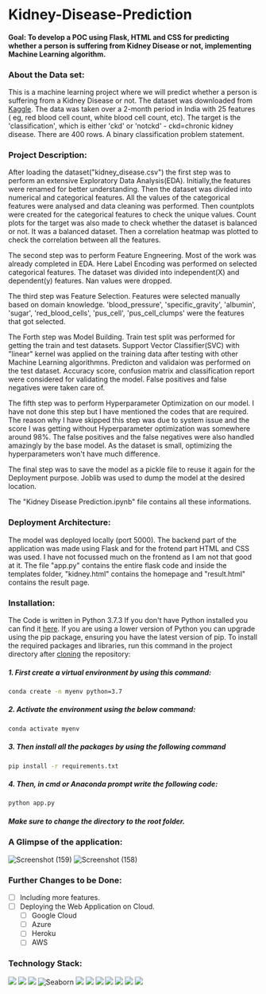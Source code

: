 # Kidney-Disease-Prediction

#### Goal: To develop a POC using Flask, HTML and CSS for predicting whether a person is suffering from Kidney Disease or not, implementing Machine Learning algorithm.

### About the Data set: 
This is a machine learning project where we will predict whether a person is suffering from a Kidney Disease or not. The dataset was downloaded from [Kaggle](https://www.kaggle.com/mansoordaku/ckdisease). The data was taken over a 2-month period in India with 25 features ( eg, red blood cell count, white blood cell count, etc). The target is the 'classification', which is either 'ckd' or 'notckd' - ckd=chronic kidney disease. There are 400 rows. A binary classification problem statement.

### Project Description: 
After loading the dataset("kidney_disease.csv") the first step was to perform an extensive Exploratory Data Analysis(EDA). Initially,the features were renamed for better understanding. Then the dataset was divided into numerical and categorical features. All the values of the categorical features were analysed and data cleaning was performed. Then countplots were created for the categorical features to check the unique values. Count plots for the target was also made to check whether the dataset is balanced or not.
It was a balanced dataset. Then a correlation heatmap was plotted to check the correlation between all the features.

The second step was to perform Feature Engneering. Most of the work was already completed in EDA. Here Label Encoding was performed on selected categorical features. The dataset was divided into independent(X) and dependent(y) features. Nan values were dropped.

The third step was Feature Selection. Features were selected manually based on domain knowledge. 'blood_pressure', 'specific_gravity', 'albumin', 'sugar', 'red_blood_cells', 'pus_cell', 'pus_cell_clumps' were the features that got selected.

The Forth step was Model Building. Train test split was performed for getting the train and test datasets. Support Vector Classifier(SVC) with "linear" kernel was applied on the training data after testing with other Machine Learning algorithmns. Predicton and validaion was performed on the test dataset. Accuracy score, confusion matrix and classification report were considered for validating the model. False positives and false negatives were taken care of.

The fifth step was to perform Hyperparameter Optimization on our model. I have not done this step but I have mentioned the codes that are required. The reason why I have skipped this step was due to system issue and the score I was getting without Hyperparameter optimization was somewhere around 98%. The false positives and the false negatives were also handled amazingly by the base model. As the dataset is small, optimizing the hyperparameters won't have much difference.

The final step was to save the model as a pickle file to reuse it again for the Deployment purpose. Joblib was used to dump the model at the desired location.

The "Kidney Disease Prediction.ipynb" file contains all these informations.

### Deployment Architecture: 
The model was deployed locally (port 5000). The backend part of the application was made using Flask and for the frotend part HTML and CSS was used.
I have not focussed much on the frontend as I am not that good at it. The file "app.py" contains the entire flask code and inside the templates folder, "kidney.html" contains the homepage and "result.html" contains the result page. 

### Installation:
The Code is written in Python 3.7.3 If you don't have Python installed you can find it [here](https://www.python.org/downloads/). If you are using a lower version of Python you can upgrade using the pip package, ensuring you have the latest version of pip. To install the required packages and libraries, run this command in the project directory after [cloning](https://www.howtogeek.com/451360/how-to-clone-a-github-repository/) the repository:

##### 1. First create a virtual environment by using this command:
```bash
conda create -n myenv python=3.7
```
##### 2. Activate the environment using the below command:
```bash
conda activate myenv
```
##### 3. Then install all the packages by using the following command
```bash
pip install -r requirements.txt
```
##### 4. Then, in cmd or Anaconda prompt write the following code:
```bash
python app.py
```
##### Make sure to change the directory to the root folder.  

### A Glimpse of the application:
![Screenshot (159)](https://user-images.githubusercontent.com/75041273/133101997-92c1be15-4fb3-4e56-9737-5678a401e55d.png)
![Screenshot (158)](https://user-images.githubusercontent.com/75041273/133102056-fd340713-dea7-44d0-b79a-1f5987099608.png)

### Further Changes to be Done:
- [ ] Including more features.
- [ ] Deploying the Web Application on Cloud.
     - [ ] Google Cloud 
     - [ ] Azure
     - [ ] Heroku
     - [ ] AWS

### Technology Stack:

<img src="https://img.shields.io/badge/Python-FFD43B?style=for-the-badge&logo=python&logoColor=darkgreen" /> <img src="https://img.shields.io/badge/Numpy-777BB4?style=for-the-badge&logo=numpy&logoColor=white" /> <img src="https://img.shields.io/badge/Pandas-2C2D72?style=for-the-badge&logo=pandas&logoColor=white" /> ![Seaborn](https://img.shields.io/badge/Seaborn-%230C55A5.svg?style=for-the-badge&logo=seaborn&logoColor=%white)  <img src="https://img.shields.io/badge/scikit_learn-F7931E?style=for-the-badge&logo=scikit-learn&logoColor=white" /> <img src="https://img.shields.io/badge/Jupyter-F37626.svg?&style=for-the-badge&logo=Jupyter&logoColor=white" /> <img src="https://img.shields.io/badge/conda-342B029.svg?&style=for-the-badge&logo=anaconda&logoColor=white"/> <img src="https://img.shields.io/badge/Kaggle-20BEFF?style=for-the-badge&logo=Kaggle&logoColor=white" />  <img src="https://img.shields.io/badge/matplotlib-342B029.svg?&style=for-the-badge&logo=matplotlib&logoColor=white"/> <img src="https://img.shields.io/badge/Flask-000000?style=for-the-badge&logo=flask&logoColor=white" /> <img src="https://img.shields.io/badge/Spyder-838485?style=for-the-badge&logo=spyder%20ide&logoColor=maroon" />

